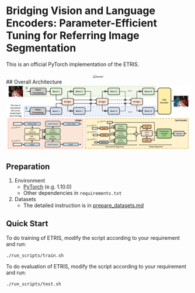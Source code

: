 # Bridging Vision and Language Encoders: Parameter-Efficient Tuning for Referring Image Segmentation

This is an official PyTorch implementation of the ETRIS.


<div align="center">
<img src="img/demo.gif" alt="teaser" style="zoom:50%;" />
</div>
## Overall Architecture

<img src="img/arch.png">


## Preparation

1. Environment
   - [PyTorch](www.pytorch.org) (e.g. 1.10.0)
   - Other dependencies in `requirements.txt`
2. Datasets
   - The detailed instruction is in [prepare_datasets.md](tools/prepare_datasets.md)


## Quick Start

To do training of ETRIS, modify the script according to your requirement and run:

```
./run_scripts/train.sh
```

To do evaluation of ETRIS, modify the script according to your requirement and run:

```
./run_scripts/test.sh
```
